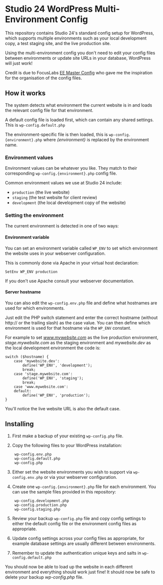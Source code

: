 # Studio 24 WordPress Multi-Environment Config

This repository contains Studio 24's standard config setup for WordPress, which 
supports multiple environments such as your local development copy, a test
staging site, and the live production site. 

Using the multi-environment config you don't need to edit your config files between environments or update site URLs in your database, WordPress will just work!

Credit is due to FocusLabs [EE Master Config](https://github.com/focuslabllc/ee-master-config)
who gave me the inspiration for the organisation of the config files.

## How it works

The system detects what environment the current website is in and loads the relevant config file for that environment. 

A default config file is loaded first, which can contain any shared settings. This is  `wp-config.default.php`

The environment-specific file is then loaded, this is  `wp-config.{environment}.php` where *{environment}* is replaced by the environment name.

### Environment values

Environment values can be whatever you like. They match to their corresponding `wp-config.{environment}.php` config file.

Common environment values we use at Studio 24 include:

* `production` (the live website)
* `staging` (the test website for client review)
* `development` (the local development copy of the website)

### Setting the environment

The current environment is detected in one of two ways:

#### Environment variable

You can set an environment variable called `WP_ENV` to set which environment the website uses in your webserver configuration. 

This is commonly done via Apache in your virtual host declaration:

    SetEnv WP_ENV production
    
If you don't use Apache consult your webserver documentation.

#### Server hostname

You can also edit the `wp-config.env.php` file and define what hostnames are used for which environments. 

Just edit the PHP switch statement and enter the correct hostname (without http:// or the trailing slash) as the case value. You can then define which environment is used for that hostname via the `WP_ENV` constant. 

For example to set *www.mywebsite.com* as the live production environment,  *stage.mywebsite.com* as the staging environment and *mywebsite.dev* as the local development environment the code is:

    switch ($hostname) {
        case 'mywebsite.dev':
            define('WP_ENV', 'development');
            break;
        case 'stage.mywebsite.com':
            define('WP_ENV', 'staging');
            break;
        case 'www.mywebsite.com':
        default: 
            define('WP_ENV', 'production');
    }
        
You'll notice the live website URL is also the default case.

## Installing
1. First make a backup of your existing `wp-config.php` file.
2. Copy the following files to your WordPress installation:

        wp-config.env.php
        wp-config.default.php
        wp-config.php
        
3. Either set the website environments you wish to support via `wp-config.env.php` or via your webserver configuration.
4. Create one `wp-config.{environment}.php` file for each environment. You can use the sample files provided in this repository:

        wp-config.development.php
        wp-config.production.php
        wp-config.staging.php

5. Review your backup `wp-config.php` file and copy config settings to either the default config file or the environment config files as appropriate.
6. Update config settings across your config files as appropriate, for example database settings are usually different between environments.
7. Remember to update the authentication unique keys and salts in `wp-config.default.php`

You should now be able to load up the website in each different environment and everything should work just fine! It should now be safe to delete your backup *wp-config.php* file.

